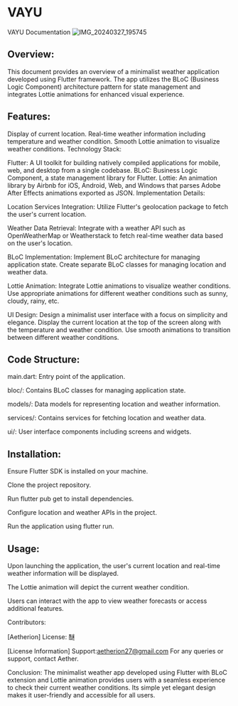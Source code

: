 # VAYU
VAYU Documentation
![IMG_20240327_195745](https://github.com/aetherionsa/vayu/assets/156537258/94775bce-6825-46ad-bd89-59231ac4b25a)



## Overview:
This document provides an overview of a minimalist weather application developed using Flutter framework. The app utilizes the BLoC (Business Logic Component) architecture pattern for state management and integrates Lottie animations for enhanced visual experience.

## Features:

Display of current location.
Real-time weather information including temperature and weather condition.
Smooth Lottie animation to visualize weather conditions.
Technology Stack:

Flutter: A UI toolkit for building natively compiled applications for mobile, web, and desktop from a single codebase.
BLoC: Business Logic Component, a state management library for Flutter.
Lottie: An animation library by Airbnb for iOS, Android, Web, and Windows that parses Adobe After Effects animations exported as JSON.
Implementation Details:

Location Services Integration: Utilize Flutter's geolocation package to fetch the user's current location.

Weather Data Retrieval: Integrate with a weather API such as OpenWeatherMap or Weatherstack to fetch real-time weather data based on the user's location.

BLoC Implementation: Implement BLoC architecture for managing application state. Create separate BLoC classes for managing location and weather data.

Lottie Animation: Integrate Lottie animations to visualize weather conditions. Use appropriate animations for different weather conditions such as sunny, cloudy, rainy, etc.

UI Design: Design a minimalist user interface with a focus on simplicity and elegance. Display the current location at the top of the screen along with the temperature and weather condition. Use smooth animations to transition between different weather conditions.

## Code Structure:

main.dart: Entry point of the application.

bloc/: Contains BLoC classes for managing application state.

models/: Data models for representing location and weather information.

services/: Contains services for fetching location and weather data.

ui/: User interface components including screens and widgets.

## Installation:

Ensure Flutter SDK is installed on your machine. 

Clone the project repository.

Run flutter pub get to install dependencies.

Configure location and weather APIs in the project.

Run the application using flutter run.

## Usage:

Upon launching the application, the user's current location and real-time weather information will be displayed.

The Lottie animation will depict the current weather condition.

Users can interact with the app to view weather forecasts or access additional features.

Contributors:

[Aetherion]
License: 醚

[License Information]
Support:aetherion27@gmail.com
For any queries or support, contact Aether.

Conclusion:
The minimalist weather app developed using Flutter with BLoC extension and Lottie animation provides users with a seamless experience to check their current weather conditions. Its simple yet elegant design makes it user-friendly and accessible for all users.
